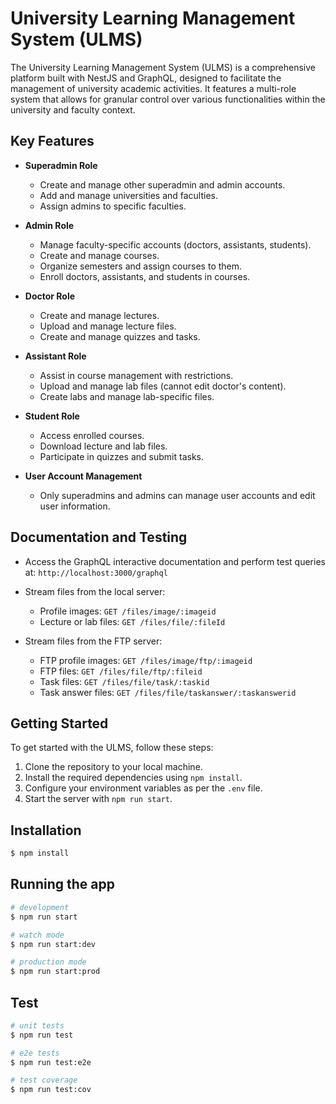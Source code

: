 # University Learning Management System (ULMS)

The University Learning Management System (ULMS) is a comprehensive platform built with NestJS and GraphQL, designed to facilitate the management of university academic activities. It features a multi-role system that allows for granular control over various functionalities within the university and faculty context.

## Key Features

- **Superadmin Role**

  - Create and manage other superadmin and admin accounts.
  - Add and manage universities and faculties.
  - Assign admins to specific faculties.

- **Admin Role**

  - Manage faculty-specific accounts (doctors, assistants, students).
  - Create and manage courses.
  - Organize semesters and assign courses to them.
  - Enroll doctors, assistants, and students in courses.

- **Doctor Role**

  - Create and manage lectures.
  - Upload and manage lecture files.
  - Create and manage quizzes and tasks.

- **Assistant Role**

  - Assist in course management with restrictions.
  - Upload and manage lab files (cannot edit doctor's content).
  - Create labs and manage lab-specific files.

- **Student Role**

  - Access enrolled courses.
  - Download lecture and lab files.
  - Participate in quizzes and submit tasks.

- **User Account Management**
  - Only superadmins and admins can manage user accounts and edit user information.

## Documentation and Testing

- Access the GraphQL interactive documentation and perform test queries at: `http://localhost:3000/graphql`
- Stream files from the local server:

  - Profile images: `GET /files/image/:imageid`
  - Lecture or lab files: `GET /files/file/:fileId`

- Stream files from the FTP server:
  - FTP profile images: `GET /files/image/ftp/:imageid`
  - FTP files: `GET /files/file/ftp/:fileid`
  - Task files: `GET /files/file/task/:taskid`
  - Task answer files: `GET /files/file/taskanswer/:taskanswerid`

## Getting Started

To get started with the ULMS, follow these steps:

1. Clone the repository to your local machine.
2. Install the required dependencies using `npm install`.
3. Configure your environment variables as per the `.env` file.
4. Start the server with `npm run start`.

## Installation

```bash
$ npm install
```

## Running the app

```bash
# development
$ npm run start

# watch mode
$ npm run start:dev

# production mode
$ npm run start:prod
```

## Test

```bash
# unit tests
$ npm run test

# e2e tests
$ npm run test:e2e

# test coverage
$ npm run test:cov
```
